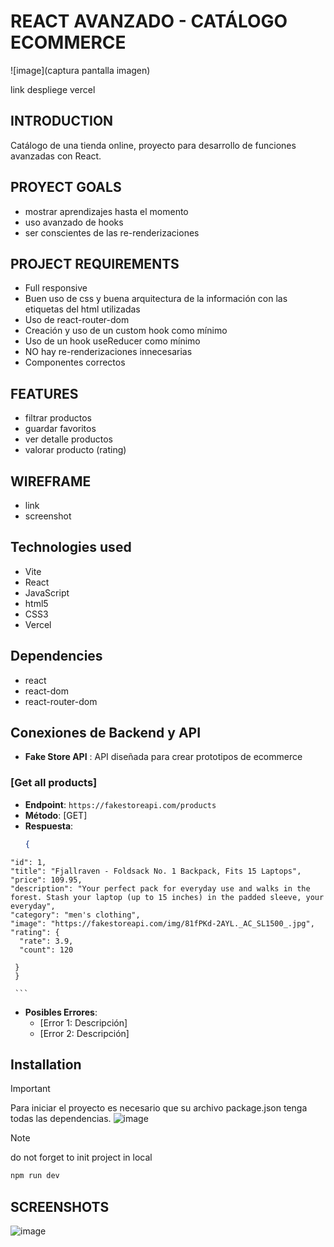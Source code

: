 # REACT AVANZADO - CATÁLOGO ECOMMERCE

![image](captura pantalla imagen)

link despliege vercel

## INTRODUCTION
Catálogo de una tienda online, proyecto para desarrollo de funciones avanzadas con React.

## PROYECT GOALS
- mostrar aprendizajes hasta el momento
- uso avanzado de hooks
- ser conscientes de las re-renderizaciones

## PROJECT REQUIREMENTS
- Full responsive
- Buen uso de css y buena arquitectura de la información con las etiquetas del html utilizadas
- Uso de react-router-dom
- Creación y uso de un custom hook como mínimo
- Uso de un hook useReducer como mínimo
- NO hay re-renderizaciones innecesarias
- Componentes correctos

## FEATURES
- filtrar productos
- guardar favoritos
- ver detalle productos
- valorar producto (rating)

## WIREFRAME
- link 
- screenshot
  

## Technologies used
- Vite
- React
- JavaScript
- html5
- CSS3
- Vercel


## Dependencies
- react
- react-dom
- react-router-dom

## Conexiones de Backend y API
   - **Fake Store API** : API diseñada para crear prototipos de ecommerce
   
### [Get all products]
   - **Endpoint**: `https://fakestoreapi.com/products`
   - **Método**: [GET]
   - **Respuesta**:
     ```json
     {
    "id": 1,
    "title": "Fjallraven - Foldsack No. 1 Backpack, Fits 15 Laptops",
    "price": 109.95,
    "description": "Your perfect pack for everyday use and walks in the forest. Stash your laptop (up to 15 inches) in the padded sleeve, your everyday",
    "category": "men's clothing",
    "image": "https://fakestoreapi.com/img/81fPKd-2AYL._AC_SL1500_.jpg",
    "rating": {
      "rate": 3.9,
      "count": 120
    
     }
     }

     ```
   - **Posibles Errores**:
     - [Error 1: Descripción]
     - [Error 2: Descripción]


  

## Installation
>[!IMPORTANT]
>Para iniciar el proyecto es necesario que su archivo package.json tenga todas las dependencias.
![image](https://github.com/user-attachments/assets/3c0d471e-1060-46d8-a78a-08253c4362cf)




>[!NOTE]
> do not forget to init project in local
>```js
>npm run dev
>```



## SCREENSHOTS
![image]()


